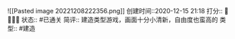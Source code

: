 ![[Pasted image 20221208222356.png]]
创建时间::2020-12-15 21:18
打分:: 💛💛💛💛
状态:: #已通关 
简评:: 建造类型游戏，画面十分小清新，自由度也蛮高的 
类型:: #建造 